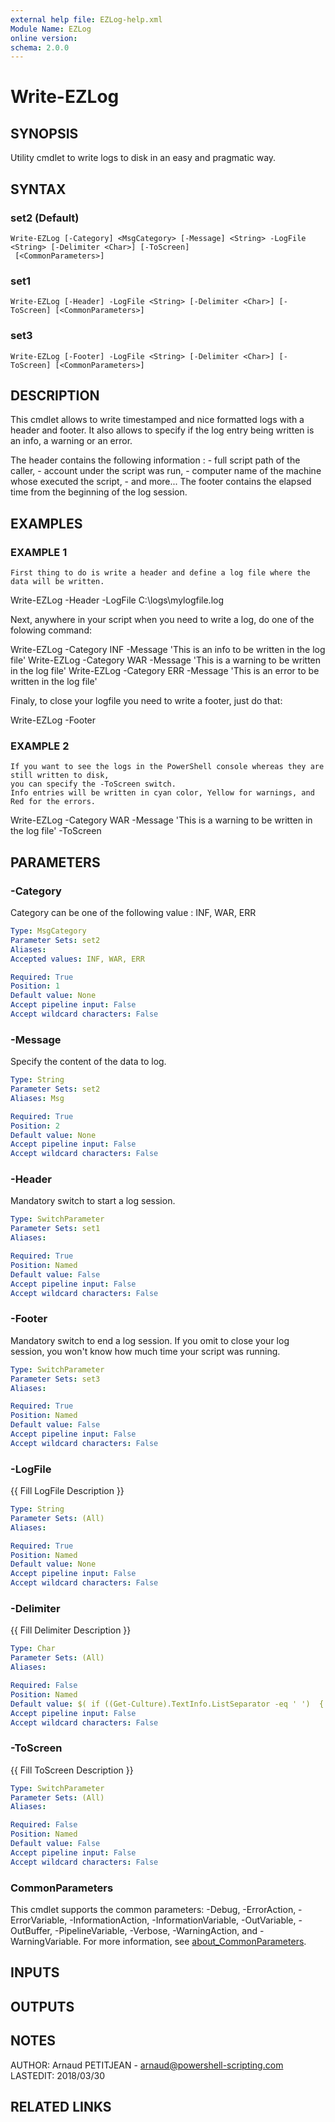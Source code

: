 ```yaml
---
external help file: EZLog-help.xml
Module Name: EZLog
online version:
schema: 2.0.0
---
```


# Write-EZLog

## SYNOPSIS
Utility cmdlet to write logs to disk in an easy and pragmatic way.

## SYNTAX

### set2 (Default)
```
Write-EZLog [-Category] <MsgCategory> [-Message] <String> -LogFile <String> [-Delimiter <Char>] [-ToScreen]
 [<CommonParameters>]
```

### set1
```
Write-EZLog [-Header] -LogFile <String> [-Delimiter <Char>] [-ToScreen] [<CommonParameters>]
```

### set3
```
Write-EZLog [-Footer] -LogFile <String> [-Delimiter <Char>] [-ToScreen] [<CommonParameters>]
```

## DESCRIPTION
This cmdlet allows to write timestamped and nice formatted logs with a header and footer. 
It also allows to specify if the log entry being written is an info, a warning or an error.

The header contains the following information :
    - full script path of the caller, 
    - account under the script was run,
    - computer name of the machine whose executed the script,
    - and more...
The footer contains the elapsed time from the beginning of the log session.

## EXAMPLES

### EXAMPLE 1
```
First thing to do is write a header and define a log file where the data will be written.
```

Write-EZLog -Header -LogFile C:\logs\mylogfile.log

Next, anywhere in your script when you need to write a log, do one of the folowing command:

Write-EZLog -Category INF -Message 'This is an info to be written in the log file'
Write-EZLog -Category WAR -Message 'This is a warning to be written in the log file'
Write-EZLog -Category ERR -Message 'This is an error to be written in the log file'

Finaly, to close your logfile you need to write a footer, just do that:

Write-EZLog -Footer

### EXAMPLE 2
```
If you want to see the logs in the PowerShell console whereas they are still written to disk, 
you can specify the -ToScreen switch.
Info entries will be written in cyan color, Yellow for warnings, and Red for the errors.
```

Write-EZLog -Category WAR -Message 'This is a warning to be written in the log file' -ToScreen

## PARAMETERS

### -Category
Category can be one of the following value : INF, WAR, ERR

```yaml
Type: MsgCategory
Parameter Sets: set2
Aliases:
Accepted values: INF, WAR, ERR

Required: True
Position: 1
Default value: None
Accept pipeline input: False
Accept wildcard characters: False
```

### -Message
Specify the content of the data to log.

```yaml
Type: String
Parameter Sets: set2
Aliases: Msg

Required: True
Position: 2
Default value: None
Accept pipeline input: False
Accept wildcard characters: False
```

### -Header
Mandatory switch to start a log session.

```yaml
Type: SwitchParameter
Parameter Sets: set1
Aliases:

Required: True
Position: Named
Default value: False
Accept pipeline input: False
Accept wildcard characters: False
```

### -Footer
Mandatory switch to end a log session.
If you omit to close your log session, you won't know how much time 
your script was running.

```yaml
Type: SwitchParameter
Parameter Sets: set3
Aliases:

Required: True
Position: Named
Default value: False
Accept pipeline input: False
Accept wildcard characters: False
```

### -LogFile
{{ Fill LogFile Description }}

```yaml
Type: String
Parameter Sets: (All)
Aliases:

Required: True
Position: Named
Default value: None
Accept pipeline input: False
Accept wildcard characters: False
```

### -Delimiter
{{ Fill Delimiter Description }}

```yaml
Type: Char
Parameter Sets: (All)
Aliases:

Required: False
Position: Named
Default value: $( if ((Get-Culture).TextInfo.ListSeparator -eq ' ')  {','} else {(Get-Culture).TextInfo.ListSeparator})
Accept pipeline input: False
Accept wildcard characters: False
```

### -ToScreen
{{ Fill ToScreen Description }}

```yaml
Type: SwitchParameter
Parameter Sets: (All)
Aliases:

Required: False
Position: Named
Default value: False
Accept pipeline input: False
Accept wildcard characters: False
```

### CommonParameters
This cmdlet supports the common parameters: -Debug, -ErrorAction, -ErrorVariable, -InformationAction, -InformationVariable, -OutVariable, -OutBuffer, -PipelineVariable, -Verbose, -WarningAction, and -WarningVariable. For more information, see [about_CommonParameters](http://go.microsoft.com/fwlink/?LinkID=113216).

## INPUTS

## OUTPUTS

## NOTES
AUTHOR: Arnaud PETITJEAN - arnaud@powershell-scripting.com
LASTEDIT: 2018/03/30

## RELATED LINKS
